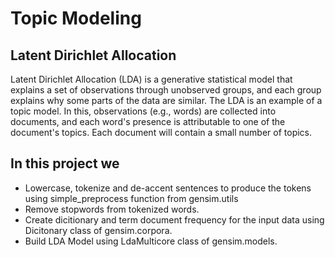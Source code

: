 # Topic Modeling

##  Latent Dirichlet Allocation

Latent Dirichlet Allocation (LDA) is a generative statistical model that explains a set of observations through unobserved groups, and each group explains why some parts of the data are similar. The LDA is an example of a topic model. In this, observations (e.g., words) are collected into documents, and each word's presence is attributable to one of the document's topics. Each document will contain a small number of topics.

## In this project we 
- Lowercase, tokenize and de-accent sentences to produce the tokens using simple_preprocess function from gensim.utils
- Remove stopwords from tokenized words.
- Create dicitionary and term document frequency for the input data using Dicitonary class of gensim.corpora.
- Build LDA Model using LdaMulticore class of gensim.models.
